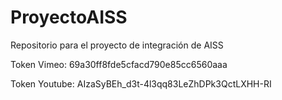 # ProyectoAISS
Repositorio para el proyecto de integración de AISS

Token Vimeo:
69a30ff8fde5cfacd790e85cc6560aaa

Token Youtube:
AIzaSyBEh_d3t-4l3qq83LeZhDPk3QctLXHH-RI

